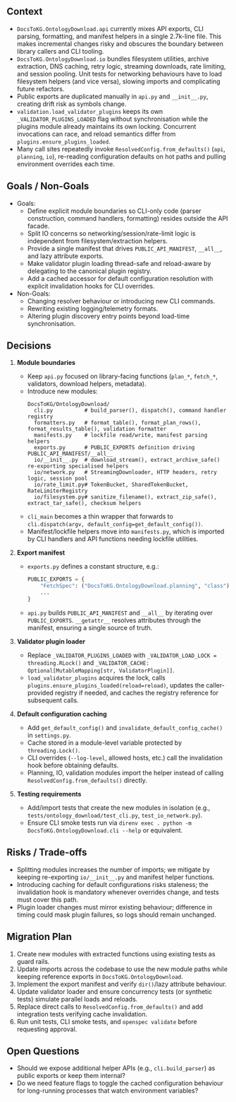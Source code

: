 ## Context
- `DocsToKG.OntologyDownload.api` currently mixes API exports, CLI parsing, formatting, and manifest helpers in a single 2.7k-line file. This makes incremental changes risky and obscures the boundary between library callers and CLI tooling.
- `DocsToKG.OntologyDownload.io` bundles filesystem utilities, archive extraction, DNS caching, retry logic, streaming downloads, rate limiting, and session pooling. Unit tests for networking behaviours have to load filesystem helpers (and vice versa), slowing imports and complicating future refactors.
- Public exports are duplicated manually in `api.py` and `__init__.py`, creating drift risk as symbols change.
- `validation.load_validator_plugins` keeps its own `_VALIDATOR_PLUGINS_LOADED` flag without synchronisation while the plugins module already maintains its own locking. Concurrent invocations can race, and reload semantics differ from `plugins.ensure_plugins_loaded`.
- Many call sites repeatedly invoke `ResolvedConfig.from_defaults()` (`api`, `planning`, `io`), re-reading configuration defaults on hot paths and pulling environment overrides each time.

## Goals / Non-Goals
- Goals:
  - Define explicit module boundaries so CLI-only code (parser construction, command handlers, formatting) resides outside the API facade.
  - Split IO concerns so networking/session/rate-limit logic is independent from filesystem/extraction helpers.
  - Provide a single manifest that drives `PUBLIC_API_MANIFEST`, `__all__`, and lazy attribute exports.
  - Make validator plugin loading thread-safe and reload-aware by delegating to the canonical plugin registry.
  - Add a cached accessor for default configuration resolution with explicit invalidation hooks for CLI overrides.
- Non-Goals:
  - Changing resolver behaviour or introducing new CLI commands.
  - Rewriting existing logging/telemetry formats.
  - Altering plugin discovery entry points beyond load-time synchronisation.

## Decisions
1. **Module boundaries**
   - Keep `api.py` focused on library-facing functions (`plan_*`, `fetch_*`, validators, download helpers, metadata).
   - Introduce new modules:
     ```
     DocsToKG/OntologyDownload/
       cli.py          # build_parser(), dispatch(), command handler registry
       formatters.py   # format_table(), format_plan_rows(), format_results_table(), validation formatter
       manifests.py    # lockfile read/write, manifest parsing helpers
       exports.py      # PUBLIC_EXPORTS definition driving PUBLIC_API_MANIFEST/__all__
       io/__init__.py  # download_stream(), extract_archive_safe() re-exporting specialised helpers
       io/network.py   # StreamingDownloader, HTTP headers, retry logic, session pool
       io/rate_limit.py# TokenBucket, SharedTokenBucket, RateLimiterRegistry
       io/filesystem.py# sanitize_filename(), extract_zip_safe(), extract_tar_safe(), checksum helpers
     ```
   - `cli_main` becomes a thin wrapper that forwards to `cli.dispatch(argv, default_config=get_default_config())`.
   - Manifest/lockfile helpers move into `manifests.py`, which is imported by CLI handlers and API functions needing lockfile utilities.

2. **Export manifest**
   - `exports.py` defines a constant structure, e.g.:
     ```python
     PUBLIC_EXPORTS = {
         "FetchSpec": ("DocsToKG.OntologyDownload.planning", "class"),
         ...
     }
     ```
   - `api.py` builds `PUBLIC_API_MANIFEST` and `__all__` by iterating over `PUBLIC_EXPORTS`. `__getattr__` resolves attributes through the manifest, ensuring a single source of truth.

3. **Validator plugin loader**
   - Replace `_VALIDATOR_PLUGINS_LOADED` with `_VALIDATOR_LOAD_LOCK = threading.RLock()` and `_VALIDATOR_CACHE: Optional[MutableMapping[str, ValidatorPlugin]]`.
   - `load_validator_plugins` acquires the lock, calls `plugins.ensure_plugins_loaded(reload=reload)`, updates the caller-provided registry if needed, and caches the registry reference for subsequent calls.

4. **Default configuration caching**
   - Add `get_default_config()` and `invalidate_default_config_cache()` in `settings.py`.
   - Cache stored in a module-level variable protected by `threading.Lock()`.
   - CLI overrides (`--log-level`, allowed hosts, etc.) call the invalidation hook before obtaining defaults.
   - Planning, IO, validation modules import the helper instead of calling `ResolvedConfig.from_defaults()` directly.

5. **Testing requirements**
   - Add/import tests that create the new modules in isolation (e.g., `tests/ontology_download/test_cli.py`, `test_io_network.py`).
   - Ensure CLI smoke tests run via `direnv exec . python -m DocsToKG.OntologyDownload.cli --help` or equivalent.

## Risks / Trade-offs
- Splitting modules increases the number of imports; we mitigate by keeping re-exporting `io/__init__.py` and manifest helper functions.
- Introducing caching for default configurations risks staleness; the invalidation hook is mandatory whenever overrides change, and tests must cover this path.
- Plugin loader changes must mirror existing behaviour; difference in timing could mask plugin failures, so logs should remain unchanged.

## Migration Plan
1. Create new modules with extracted functions using existing tests as guard rails.
2. Update imports across the codebase to use the new module paths while keeping reference exports in `DocsToKG.OntologyDownload`.
3. Implement the export manifest and verify `dir()`/lazy attribute behaviour.
4. Update validator loader and ensure concurrency tests (or synthetic tests) simulate parallel loads and reloads.
5. Replace direct calls to `ResolvedConfig.from_defaults()` and add integration tests verifying cache invalidation.
6. Run unit tests, CLI smoke tests, and `openspec validate` before requesting approval.

## Open Questions
- Should we expose additional helper APIs (e.g., `cli.build_parser`) as public exports or keep them internal?
- Do we need feature flags to toggle the cached configuration behaviour for long-running processes that watch environment variables?
